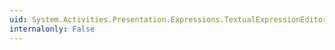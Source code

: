 ```yaml
---
uid: System.Activities.Presentation.Expressions.TextualExpressionEditor.OnGlobalIntellisenseCommandCanExecute(System.Windows.Input.CanExecuteRoutedEventArgs)
internalonly: False
---
```

